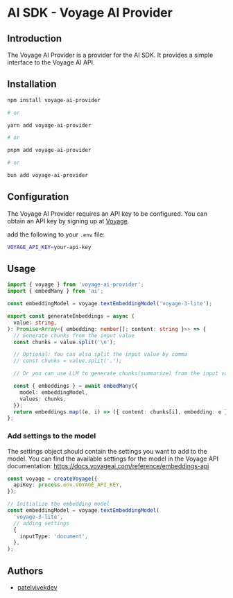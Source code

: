 # AI SDK - Voyage AI Provider

## Introduction

The Voyage AI Provider is a provider for the AI SDK. It provides a simple interface to the Voyage AI API.

## Installation

```bash
npm install voyage-ai-provider

# or

yarn add voyage-ai-provider

# or

pnpm add voyage-ai-provider

# or

bun add voyage-ai-provider
```

## Configuration

The Voyage AI Provider requires an API key to be configured. You can obtain an API key by signing up at [Voyage](https://voyageai.com).

add the following to your `.env` file:

```bash
VOYAGE_API_KEY=your-api-key
```

## Usage

```typescript
import { voyage } from 'voyage-ai-provider';
import { embedMany } from 'ai';

const embeddingModel = voyage.textEmbeddingModel('voyage-3-lite');

export const generateEmbeddings = async (
  value: string,
): Promise<Array<{ embedding: number[]; content: string }>> => {
  // Generate chunks from the input value
  const chunks = value.split('\n');

  // Optional: You can also split the input value by comma
  // const chunks = value.split('.');

  // Or you can use LLM to generate chunks(summarize) from the input value

  const { embeddings } = await embedMany({
    model: embeddingModel,
    values: chunks,
  });
  return embeddings.map((e, i) => ({ content: chunks[i], embedding: e }));
};
```

### Add settings to the model

The settings object should contain the settings you want to add to the model. You can find the available settings for the model in the Voyage API documentation: https://docs.voyageai.com/reference/embeddings-api

```typescript
const voyage = createVoyage({
  apiKey: process.env.VOYAGE_API_KEY,
});

// Initialize the embedding model
const embeddingModel = voyage.textEmbeddingModel(
  'voyage-3-lite',
  // adding settings
  {
    inputType: 'document',
  },
);
```

## Authors

- [patelvivekdev](https://patelvivek.dev)

